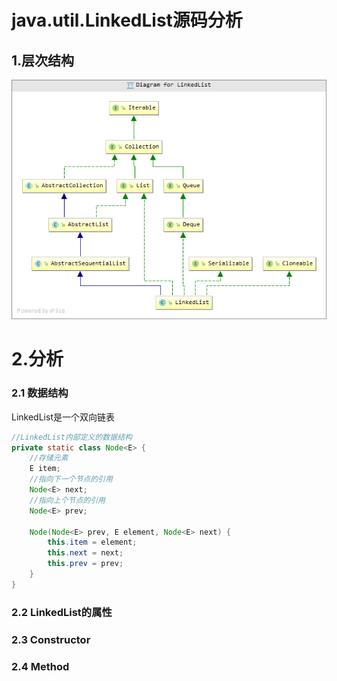 # java.util.LinkedList源码分析

## 1.层次结构

![LinkedList的继承关系](/图片/jdk1.8源码系列/linkedList.png)

# 2.分析

### 2.1 数据结构

LinkedList是一个双向链表

```java
//LinkedList内部定义的数据结构
private static class Node<E> {
    //存储元素
    E item; 
    //指向下一个节点的引用
    Node<E> next;
    //指向上个节点的引用
    Node<E> prev;

    Node(Node<E> prev, E element, Node<E> next) {
        this.item = element;
        this.next = next;
        this.prev = prev;
    }
}
```



### 2.2 LinkedList的属性

### 2.3 Constructor

### 2.4 Method